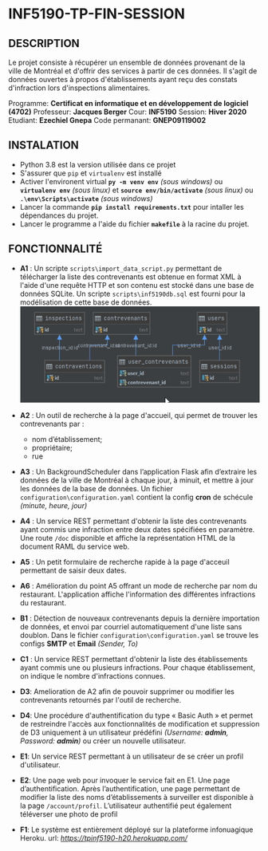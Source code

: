 # INF5190-TP-FIN-SESSION  
## DESCRIPTION  
Le projet consiste à récupérer un ensemble de données provenant de la ville de Montréal et d'offrir des services à partir de ces données. Il s'agit de données ouvertes à propos d'établissements ayant reçu des constats d'infraction lors d'inspections alimentaires.  

Programme: **Certificat en informatique et en développement de logiciel (4702)**
Professeur: **Jacques Berger**
Cour: **INF5190**
Session: **Hiver 2020**
Etudiant: **Ezechiel Gnepa**
Code permanant: **GNEP09119002** 

## INSTALATION  
- Python 3.8 est la version utilisée dans ce projet
- S'assurer que ``pip`` et ``virtualenv`` est installé   
- Activer l'environent virtual **``py -m venv env``** *(sous windows)*  ou **``virtualenv env``** *(sous linux)* et **``source env/bin/activate``** *(sous linux)* ou **``.\env\Scripts\activate``** *(sous windows)*  
- Lancer la commande **``pip install requirements.txt``** pour intaller les dépendances du projet.
- Lancer le programme a l'aide du fichier **`makefile`** à la racine du projet.

## FONCTIONNALITÉ
- **A1** : Un scripte `scripts\import_data_script.py` permettant de télécharger
la liste des contrevenants est obtenue en format XML à l'aide d'une requête HTTP et son contenu est stocké dans une base de données SQLite.
Un scripte `scripts\inf5190db.sql` est fourni pour la modélisation de cette base de données.
![db diagrame](db_diagram.png)

- **A2** : Un outil de recherche à la page d'accueil, qui permet de trouver les contrevenants par :
    - nom d’établissement;
    - propriétaire;
    - rue

- **A3** :  Un BackgroundScheduler dans l’application Flask afin d’extraire les données de la ville
de Montréal à chaque jour, à minuit, et mettre à jour les données de la base de données. Un fichier `configuration\configuration.yaml` contient la config 
**cron** de schécule *(minute, heure, jour)*

- **A4** :  Un service REST permettant d'obtenir la liste des contrevenants ayant commis une
infraction entre deux dates spécifiées en paramètre.
Une route `/doc` disponible et affiche la représentation HTML de la document RAML du
service web.

- **A5** :  Un petit formulaire de recherche rapide à la page d'acceuil permettant de saisir deux dates.

- **A6** : Amélioration du point A5 offrant un mode de recherche par nom du restaurant. L'application affiche l'information des
différentes infractions du restaurant.

- **B1** : Détection de nouveaux contrevenants depuis la dernière importation de données, et envoi par courriel automatiquement d'une liste sans doublon.
Dans le fichier `configuration\configuration.yaml` se trouve les configs **SMTP** et **Email** *(Sender, To)*

- **C1** :  Un service REST permettant d'obtenir la liste des établissements ayant commis une ou plusieurs infractions. 
Pour chaque établissement, on indique le nombre d'infractions connues.

- **D3**:  Amelioration de A2 afin de pouvoir supprimer ou modifier les contrevenants retournés
par l'outil de recherche.

- **D4**: Une procédure d'authentification du type « Basic Auth » et permet de restreindre
l'accès aux fonctionnalités de modification et suppression de D3 uniquement à un utilisateur prédéfini *(Username: **admin**, Password: **admin**)* ou créer un nouvelle utilisateur.

- **E1**: Un service REST permettant à un utilisateur de se créer un profil d'utilisateur.

- **E2**: Une page web pour invoquer le service fait en E1. Une page d’authentification. 
Après l’authentification, une page permettant de modifier la liste des noms
d’établissements à surveiller est disponible à la page `/account/profil`. L’utilisateur authentifié peut également téléverser une
photo de profil

- **F1**: Le système est entièrement déployé sur la plateforme infonuagique Heroku. 
url: *https://tpinf5190-h20.herokuapp.com/*